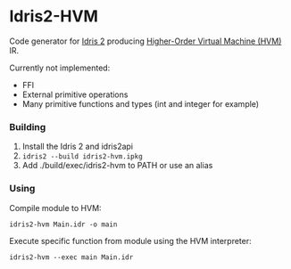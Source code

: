 # Idris2-HVM

Code generator for [Idris 2](https://github.com/idris-lang/Idris2) producing [Higher-Order Virtual Machine (HVM)](https://github.com/HigherOrderCO/HVM) IR.

Currently not implemented:
- FFI
- External primitive operations 
- Many primitive functions and types (int and integer for example)

### Building

1. Install the Idris 2 and idris2api
2. `idris2 --build idris2-hvm.ipkg`
3. Add ./build/exec/idris2-hvm to PATH or use an alias

### Using

Compile module to HVM:

`idris2-hvm Main.idr -o main`

Execute specific function from module using the HVM interpreter:

`idris2-hvm --exec main Main.idr`
